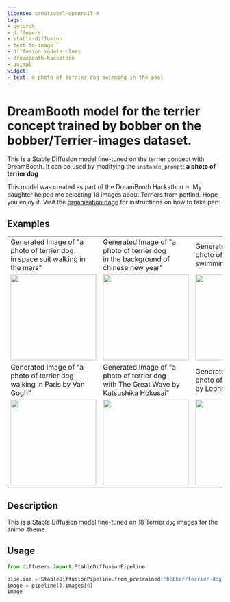 ```yaml
---
license: creativeml-openrail-m
tags:
- pytorch
- diffusers
- stable-diffusion
- text-to-image
- diffusion-models-class
- dreambooth-hackathon
- animal
widget:
- text: a photo of terrier dog swimming in the pool
---
```


# DreamBooth model for the terrier concept trained by bobber on the bobber/Terrier-images dataset.

This is a Stable Diffusion model fine-tuned on the terrier concept with DreamBooth. It can be used by modifying the `instance_prompt`: **a photo of terrier dog**

This model was created as part of the DreamBooth Hackathon 🔥. My daughter helped me selecting 18 images about Terriers from petfind. Hope you enjoy it. Visit the [organisation page](https://huggingface.co/dreambooth-hackathon) for instructions on how to take part!

## Examples

<table>
  <tr>
    <td>Generated Image of "a photo of terrier dog <br>in space suit walking in the mars"</td>
    <td>Generated Image of "a photo of terrier dog <br>in the background of chinese new year"</td>
    <td>Generated Image of "a photo of terrier dog <br>swimming in the pool"</td>
  </tr>
  <tr>
    <td align="center"><img src="https://i.imgur.com/YW483rm.jpg" style="height:200px"> </td>
    <td align="center"><img src="https://i.imgur.com/4m5Fv86.jpg" style="height:200px"> </td>
    <td align="center"><img src="https://i.imgur.com/ZCdapRU.jpg" style="height:200px"> </td>
  </tr>
  <tr>
    <td>Generated Image of "a photo of terrier dog <br>walking in Paris by Van Gogh"</td>
    <td>Generated Image of "a photo of terrier dog <br>with The Great Wave by Katsushika Hokusai"</td>
    <td>Generated Image of "a photo of terrier dog <br>by Leonardo da Vinci"</td>
  </tr>
  <tr>
    <td align="center"><img src="https://i.imgur.com/uzYLctu.jpg" style="height:200px"> </td>
    <td align="center"><img src="https://i.imgur.com/9wxxyD4.jpg" style="height:200px"> </td>
    <td align="center"><img src="https://i.imgur.com/xufDxxD.jpg" style="height:200px"> </td>
  </tr>
</table>


## Description


This is a Stable Diffusion model fine-tuned on 18 Terrier `dog` images for the animal theme.


## Usage

```python
from diffusers import StableDiffusionPipeline

pipeline = StableDiffusionPipeline.from_pretrained('bobber/terrier-dog')
image = pipeline().images[0]
image
```

